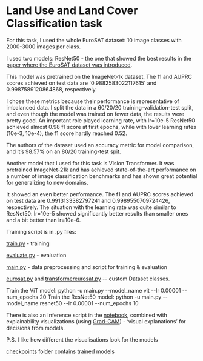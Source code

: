 # Land Use and Land Cover Classification task
For this task, I used the whole EuroSAT dataset: 10 image classes with 2000-3000 images per class.

I used two models: ResNet50 - the one that showed the best results in the [paper where the EuroSAT dataset was introduced](https://www.researchgate.net/publication/319463676_EuroSAT_A_Novel_Dataset_and_Deep_Learning_Benchmark_for_Land_Use_and_Land_Cover_Classification).

This model was pretrained on the ImageNet-1k dataset. The f1 and AUPRC scores achieved on test data are '0.9882583022117615' and 0.9987589120864868, respectively. 

I chose these metrics because their performance is representative of imbalanced data. I split the data in a 60/20/20 training-validation-test split, and even though the model was trained on fewer data, the results were pretty good. An important role played learning rate, with lr=10e-5 ResNet50 achieved almost 0.98 f1 score at first epochs, while with lover learning rates (10e-3, 10e-4), the f1 score hardly reached 0.52.

The authors of the dataset used an accuracy metric for model comparison, and it’s 98.57% on an 80/20 training-test spit.

Another model that I used for this task is Vision Transformer. It was pretrained ImageNet-21k and has achieved state-of-the-art performance on a number of image classification benchmarks and has shown great potential for generalizing to new domains.

It showed an even better performance. The f1 and AUPRC scores achieved on test data are 0.9913133382797241 and 0.9989550709724426, respectively. The situation with the learning rate was quite similar to ResNet50: lr=10e-5 showed significantly better results than smaller ones and a bit better than lr=10e-6.

Training script is in .py files:

[train.py](https://github.com/iamKateryna/EuroSAT-ImageClassification/blob/main/train.py) - training

[evaluate.py](https://github.com/iamKateryna/EuroSAT-ImageClassification/blob/main/main.py) - evaluation

[main.py](https://github.com/iamKateryna/EuroSAT-ImageClassification/blob/main/train.py) - data preprocessing and script for training & evaluation

[eurosat.py](https://github.com/iamKateryna/EuroSAT-ImageClassification/blob/main/eurosat.py) and [transformereurosat.py](https://github.com/iamKateryna/EuroSAT-ImageClassification/blob/main/transformereurosat.py) -- custom Dataset classes.

Train the ViT model: python -u main.py --model_name vit --lr 0.00001 --num_epochs 20
Train the ResNet50 model: python -u main.py --model_name resnet50 --lr 0.00001 --num_epochs 10

There is also an Inference script in the [notebook](https://github.com/iamKateryna/EuroSAT-ImageClassification/blob/main/landClassificationWithEuroSAT.ipynb), combined with explainability visualizations (using [Grad-CAM]( https://arxiv.org/pdf/1610.02391.pdf)) - ‘visual explanations’ for decisions from models.

P.S. I like how different the visualisations look for the models

[checkpoints](https://github.com/iamKateryna/EuroSAT-ImageClassification/tree/main/checkpoints) folder contains trained models

